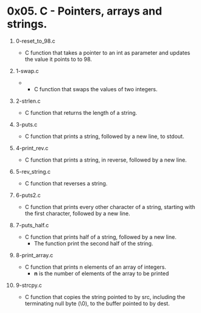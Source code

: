 # 0x05. C - Pointers, arrays and strings.

1. 0-reset_to_98.c
   - C function that takes a pointer to an int as parameter and updates the value it points to to 98.

2. 1-swap.c
   - - C function that swaps the values of two integers.

3. 2-strlen.c
   - C function that returns the length of a string.

4. 3-puts.c
   - C function that prints a string, followed by a new line, to stdout.

5. 4-print_rev.c
   - C function that prints a string, in reverse, followed by a new line.

6. 5-rev_string.c
   - C function that reverses a string.

7. 6-puts2.c
   - C function that prints every other character of a string, starting with the first character, followed by a new line.

8. 7-puts_half.c
   - C function that prints half of a string, followed by a new line.
     - The function print the second half of the string.

9. 8-print_array.c
   - C function that prints n elements of an array of integers.
     - **n** is the number of elements of the array to be printed

10. 9-strcpy.c
    - C function that copies the string pointed to by src, including the terminating null byte (\0), to the buffer pointed to by dest.

